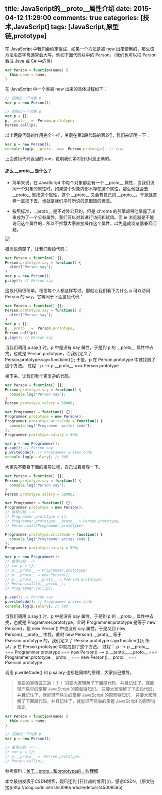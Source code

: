 title: JavaScript的__proto__属性介绍
date: 2015-04-12 11:29:00
comments: true
categories: [技术,JavaScript]
tags: [JavaScript,原型链,prototype]
---

在 JavaScript 中我们会约定俗成，如果一个方法是被 new 出来使用的，那么该方法名首字母通常会大写，例如下面代码块中的 Person。（我们也可以把 Person 看成 Java 或 C# 中的类）

``` javascript
var Person = function(name) {
  this.name = name;
}
```

在 JavaScript 中一个类被 new 出来的具体过程如下：
``` javascript
// 初始化一个对象 p
var p = new Person();
```

``` javascript
// 初始化一个对象 p
var p = {};
p.__proto__ =  Person.prototype;
Person.call(p);
```

以上两段代码的作用完全一样，关键在第2段代码的第2行，我们来证明一下：

<!-- more --> 

``` javascript
var p = new Person();
console.log(p.__proto__ ===  Person.prototype); // true
```

上面这段代码返回的true，说明我们第2段代码是正确的。

#### 那么 \_\_proto\_\_ 是什么？

- 简单来说，在 JavaScript 中每个对象都会有一个 \_\_proto\_\_ 属性，当我们访问一个对象的属性时，如果这个对象内部不存在这个属性，那么他就会去 \_\_proto\_\_ 里找这个属性，这个 \_\_proto\_\_ 又会有自己的 \_\_proto\_\_，于是就这样一直找下去，也就是我们平时所说的原型链的概念。

- 按照标准，\_\_proto\_\_ 是不对外公开的，但是 chrome 的引擎却将他暴露了出来成为了一个公有属性，我们可以对其进行访问和赋值。但 ie 浏览器是不能访问这个属性的，所以不推荐大家直接操作这个属性，以免造成浏览器兼容问题。

![](http://qn.shisb.com/blog/javascript-introduction-proto/1.jpg) 

概念说清楚了，让我们看段代码：

``` javascript
var Person = function() {};
Person.prototype.say = function() {
  alert("Person say");
}
var p = new Person();
p.say(); // Person say
```

这段代码很简单，相信每个人都这样写过，那就让我们看下为什么 p 可以访问 Person 的 say。它等同于下面这段代码：

``` javascript
var Person = function() {};
Person.prototype.say = function() {
  alert("Person say");
}
var p = {};
p.__proto__ =  Person.prototype;
Person.call(p);
p.say(); // Person say
```

当我们调用 p.say() 时，p 中是没有 say 属性，于是到 p 的 \_\_proto\_\_ 属性中去找，也就是 Person.prototype，而我们定义了 Person.prototype.say=function(){}; 于是，p 在 Person.prototype 中就找到了这个方法。
过程：p --> p.\_\_proto\_\_ === Person.prototype

接下来，让我们看个更复杂的代码。

``` javascript
var Person = function() {};
Person.prototype.say = function() {
  console.log("Person say");
}
Person.prototype.salary = 50000;

var Programmer = function() {};
Programmer.prototype = new Person();
Programmer.prototype.writeCode = function() {
  console.log("Programmer writes code");
};
Programmer.prototype.salary = 500;

var p = new Programmer();
p.say(); // Person say
p.writeCode(); // Programmer writes code
console.log(p.salary); // 500
```

大家先不要看下面的推导过程，自己试着推导一下。

``` javascript
var Person = function() {};
Person.prototype.say = function() {
  console.log("Person say");
}
Person.prototype.salary = 50000;

var Programmer = function() {};
Programmer.prototype = new Person();
// 推导过程 --> 
// Programmer.prototype = {};
// Programmer.prototype.__proto__ = Person.prototype;
// Person.call(Programmer.prototype);

Programmer.prototype.writeCode = function() {
  console.log("Programmer writes code");
};
Programmer.prototype.salary = 500;

var p = new Programmer();
// 推导过程 --> 
// var p = {};
// p.__proto__ = Programmer.prototype;
// p.__proto__ = new Person();
// p.__proto__.__proto__ = Pserson.prototype;
// Person.call(p.__proto__);
// Programmer.call(p);

p.say(); // Person say
p.writeCode(); // Programmer writes code
console.log(p.salary); // 500

```

当我们调用 p.say() 时，p 中是没有 say 属性，于是到 p 的 \_\_proto\_\_ 属性中去找，也就是 Programmer.prototype，此时 Programmer.prototype 是等于 new Person()，但 new Person() 中也没有 say 属性，于是又到 new Person().\_\_proto\_\_ 中找，此时  new Person().\_\_proto\_\_ 等于 Pserson.prototype 的，我们定义了 Person.prototype.say=function(){}; 所以，p 在 Person.prototype 中就找到了这个方法。
过程：
p --> 
p.\_\_proto\_\_ === Programmer.prototype === new Person() --> 
p.\_\_proto\_\_.\_\_proto\_\_ === Programmer.prototype.\_\_proto\_\_ === new Person().\_\_proto\_\_ === Pserson.prototype

调用 p.writeCode() 和 p.salary 也都是同样的原理，大家自己推导。

>重要的事情说三遍！！！
>只要大家理解了下面段代码，并且记住了，就能轻而易举的掌握 JavaScript 的原型链知识。
>只要大家理解了下面段代码，并且记住了，就能轻而易举的掌握 JavaScript 的原型链知识。
>只要大家理解了下面段代码，并且记住了，就能轻而易举的掌握 JavaScript 的原型链知识。

``` javascript
var Person = function(name) {
  this.name = name;
}

// 初始化一个对象 p
var p = new Person();

// 推导过程 --> 
// var p = {};
// p.__proto__ =  Person.prototype;
// Person.call(p);
```

参考资料：[关于\_\_proto\_\_和prototype的一些理解](http://www.cnblogs.com/zzcflying/archive/2012/07/20/2601112.html)

<div class="article-statement">
本文最初发表于CSDN博客，现已迁到 [石佳劼的博客](/)，感谢CSDN。[原文链接](http://blog.csdn.net/shi0090/article/details/45008595)
</div>